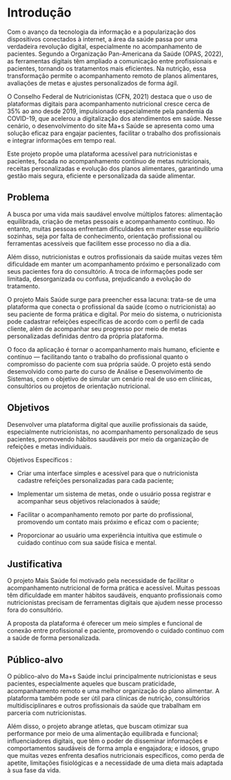 # Introdução

Com o avanço da tecnologia da informação e a popularização dos dispositivos conectados à internet, a área da saúde passa por uma verdadeira revolução digital, especialmente no acompanhamento de pacientes. Segundo a Organização Pan-Americana da Saúde (OPAS, 2022), as ferramentas digitais têm ampliado a comunicação entre profissionais e pacientes, tornando os tratamentos mais eficientes. Na nutrição, essa transformação permite o acompanhamento remoto de planos alimentares, avaliações de metas e ajustes personalizados de forma ágil.

O Conselho Federal de Nutricionistas (CFN, 2021) destaca que o uso de plataformas digitais para acompanhamento nutricional cresce cerca de 35% ao ano desde 2019, impulsionado especialmente pela pandemia da COVID-19, que acelerou a digitalização dos atendimentos em saúde. Nesse cenário, o desenvolvimento do site Ma+s Saúde se apresenta como uma solução eficaz para engajar pacientes, facilitar o trabalho dos profissionais e integrar informações em tempo real.

Este projeto propõe uma plataforma acessível para nutricionistas e pacientes, focada no acompanhamento contínuo de metas nutricionais, receitas personalizadas e evolução dos planos alimentares, garantindo uma gestão mais segura, eficiente e personalizada da saúde alimentar.


## Problema

A busca por uma vida mais saudável envolve múltiplos fatores: alimentação equilibrada, criação de metas pessoais e acompanhamento contínuo. No entanto, muitas pessoas enfrentam dificuldades em manter esse equilíbrio sozinhas, seja por falta de conhecimento, orientação profissional ou ferramentas acessíveis que facilitem esse processo no dia a dia.

Além disso, nutricionistas e outros profissionais da saúde muitas vezes têm dificuldade em manter um acompanhamento próximo e personalizado com seus pacientes fora do consultório. A troca de informações pode ser limitada, desorganizada ou confusa, prejudicando a evolução do tratamento.

O projeto Mais Saúde surge para preencher essa lacuna: trata-se de uma plataforma que conecta o profissional da saúde (como o nutricionista) ao seu paciente de forma prática e digital. Por meio do sistema, o nutricionista pode cadastrar refeições específicas de acordo com o perfil de cada cliente, além de acompanhar seu progresso por meio de metas personalizadas definidas dentro da própria plataforma.

O foco da aplicação é tornar o acompanhamento mais humano, eficiente e contínuo — facilitando tanto o trabalho do profissional quanto o compromisso do paciente com sua própria saúde. O projeto está sendo desenvolvido como parte do curso de Análise e Desenvolvimento de Sistemas, com o objetivo de simular um cenário real de uso em clínicas, consultórios ou projetos de orientação nutricional.


## Objetivos
Desenvolver uma plataforma digital que auxilie profissionais da saúde, especialmente nutricionistas, no acompanhamento personalizado de seus pacientes, promovendo hábitos saudáveis por meio da organização de refeições e metas individuais.



Objetivos Específicos :
 * Criar uma interface simples e acessível para que o nutricionista cadastre refeições personalizadas para cada paciente;

 * Implementar um sistema de metas, onde o usuário possa registrar e acompanhar seus objetivos relacionados à saúde;

 * Facilitar o acompanhamento remoto por parte do profissional, promovendo um contato mais próximo e eficaz com o paciente;

 * Proporcionar ao usuário uma experiência intuitiva que estimule o cuidado contínuo com sua saúde física e mental.


## Justificativa

O projeto Mais Saúde foi motivado pela necessidade de facilitar o acompanhamento nutricional de forma prática e acessível. Muitas pessoas têm dificuldade em manter hábitos saudáveis, enquanto profissionais como nutricionistas precisam de ferramentas digitais que ajudem nesse processo fora do consultório.

A proposta da plataforma é oferecer um meio simples e funcional de conexão entre profissional e paciente, promovendo o cuidado contínuo com a saúde de forma personalizada.


## Público-alvo

O público-alvo do Ma+s Saúde inclui principalmente nutricionistas e seus pacientes, especialmente aqueles que buscam praticidade, acompanhamento remoto e uma melhor organização do plano alimentar. A plataforma também pode ser útil para clínicas de nutrição, consultórios multidisciplinares e outros profissionais da saúde que trabalham em parceria com nutricionistas.

 Além disso, o projeto abrange atletas, que buscam otimizar sua performance por meio de uma alimentação equilibrada e funcional; influenciadores digitais, que têm o poder de disseminar informações e comportamentos saudáveis de forma ampla e engajadora; e idosos, grupo que muitas vezes enfrenta desafios nutricionais específicos, como perda de apetite, limitações fisiológicas e a necessidade de uma dieta mais adaptada à sua fase da vida.
